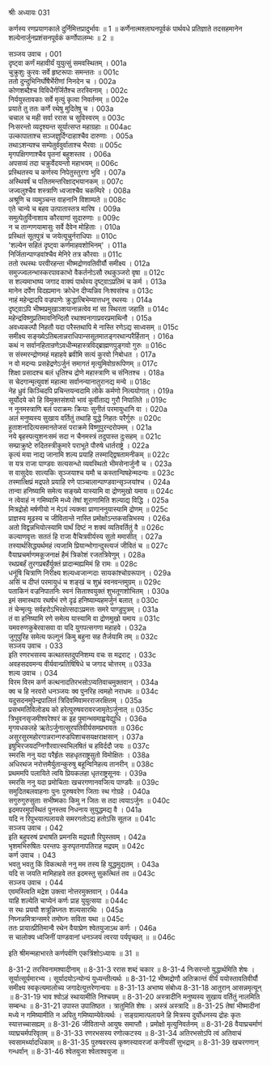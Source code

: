 श्रीः
अध्यायः 031

कर्णस्य रणप्रयाणकाले दुर्निमित्तप्रादुर्भावः ॥ 1 ॥ कर्णेनात्मश्लाघनपूर्वकं पार्थवधे प्रतिज्ञाते तदसहमानेन शल्येनार्जुनप्रशंसनपूर्वकं कर्णोपालम्भः ॥ 2 ॥

सञ्जय उवाच ।	001  
दृष्ट्वा कर्णं महावीर्यं युयुत्सुं समवस्थितम् ।	001a  
चुक्रुशुः कुरवः सर्वे हृष्टरूपाः समन्ततः ॥	001c  
ततो दुन्दुभिनिर्घोषैर्भेरीणां निनदेन च ।	002a  
कोणशब्दैश्च विविधैर्गर्जितैश्च तरस्विनाम् ।	002c  
निर्ययुस्तावकाः सर्वे मृत्युं कृत्वा निवर्तनम् ॥	002e  
प्रयाते तु ततः कर्णे रथेषु मुदितेषु च ।	003a  
चचाल च मही सर्वा ररास च सुविस्वरम् ॥	003c  
निःसरन्तो व्यदृश्यन्त सूर्यात्सप्त महाग्रहाः ॥	004ac  
उल्कापाताश्च सञ्जज्ञुर्दिग्दाहाश्चैव दारुणाः ।	005a  
तथाऽशन्यश्च सम्पेतुर्ववुर्वाताश्च भैरवाः ॥	005c  
मृगपक्षिगणाश्चैव पृतनां बहुशस्तव ।	006a  
अपसव्यं तदा चक्रुर्वेदयन्तो महाभयम् ॥	006c  
प्रस्थितस्य च कर्णस्य निपेतुस्तुरगा भुवि ।	007a  
अस्थिवर्षं च पतितमन्तरिक्षाद्भयानकम् ॥	007c  
जज्वलुश्चैव शस्त्राणि ध्वजाश्चैव चकम्पिरे ।	008a  
अश्रूणि च व्यमुञ्चन्त वाहनानि विशाम्पते ॥	008c  
एते चान्ये च बहव उत्पातास्तत्र मारिष ।	009a  
समुत्पेतुर्विनाशाय कौरवाणां सुदारुणाः ॥	009c  
न च तान्गणयामासुः सर्वे दैवेन मोहिताः ।	010a  
प्रस्थितं सूतपुत्रं च जयेत्यूचुर्नराधिपाः ॥	010c  
\'शल्येन सहितं दृष्ट्वा कर्णमाहवशोभिनम्\' ।	011a  
निर्जितान्पाण्डवांश्चैव मेनिरे तत्र कौरवाः ॥	011c  
ततो रथस्थः परवीरहन्ता भीष्मद्रोणवतिवीर्यौ समीक्ष्य ।	012a  
समुज्ज्वलन्भास्करपावकाभो वैकर्तनोऽसौ रथकुञ्जरो वृषा ॥	012c  
स शल्यमाभाष्य जगाद वाक्यं पार्थस्य दृष्ट्वा़ऽप्रतिमं च कर्म ।	013a  
मानेन दर्पेण विदह्यमानः क्रोधेन दीप्यन्निव निःश्वसंश्च ॥	013c  
नाहं महेन्द्रादपि वज्रपाणेः क्रुद्धात्बिभेम्यात्तधनू रथस्यः ।	014a  
दृष्ट्वा़ऽपि भीष्मप्रमुखाञ्शयानान्नत्वेव मां सा स्थिरता जहाति ॥	014c  
महेन्द्रविष्णुप्रतिमावनिन्दितौ रथाश्वनागाप्रवरप्रमाथिनौ ।	015a  
अवध्यकल्पौ निहतौ यदा परैस्तथापि मे नास्ति रणेऽद्य साध्वसम् ॥	015c  
समीक्ष्य सङ्ख्येऽतिबलान्नराधिपान्ससूतमातङ्गरथान्परैर्हितान् ।	016a  
कथं न सर्वानहितान्रणेऽवधीन्महास्त्रविद्ब्राह्मणपुङ्गवो गुरुः ॥	016c  
स संस्मरन्द्रोणमहं महाहवे ब्रवीमि सत्यं कुरवो निबोधत ।	017a  
न वो मदन्यः प्रसहेद्रणेऽर्जुनं समागतं मृत्युमिवोग्ररूपिणम् ॥	017c  
शिक्षा प्रसादश्च बलं धृतिश्च द्रोणे महास्त्राणि च संनितश्च ।	018a  
स चेदगान्मृत्युवशं महात्मा सर्वानन्यानातुरानद्य मन्ये ॥	018c  
नेह ध्रुवं किञ्चिदपि प्रचिन्तयन्वदामि लोके कर्मणो नित्ययोगात् ।	019a  
सूर्योदये को हि विमुक्तसंशयो भावं कुर्वीताद्य गुरौ निपातिते ॥	019c  
न नूनमस्त्राणि बलं पराक्रमः क्रियाः सुनीतं परमायुधानि वा ।	020a  
अलं मनुष्यस्य सुखाय वर्तितुं तथाहि युद्धे निहतः परैर्गुरुः ॥	020c  
हुताशनादित्यसमानतेजसं पराक्रमे विष्णुपुरन्दरोपमम् ।	021a  
नये बृहस्पत्युशनःसमं सदा न चैनमस्त्रं तदुपास्त दुःसहम् ॥	021c  
सम्प्राक्रुष्टे रुदितस्त्रीकुमारे पराभूते पौरुषे धार्तराष्ट्रे ।	022a  
कृत्यं मया नाद्य जानामि शल्य प्रयाहि तस्माद्द्विषतामनीकम् ॥	022c  
स यत्र राजा पाण्डवः सत्यसन्धो व्यवस्थितो भीमसेनार्जुनौ च ।	023a  
स वासुदेवः सात्यकिः सृञ्जयाश्च यमौ च कस्तान्विषहेन्मदन्यः ॥	023c  
तस्मात्क्षिप्रं मद्रपते प्रयाहि रणे पाञ्चालान्पाण्डवान्सृञ्जयांश्च ।	024a  
तान्वा हनिष्यामि समेत्य सङ्ख्ये यास्यामि वा द्रोणमुखो यमाय ॥	024c  
न त्वेवाहं न गमिष्यामि मध्ये तेषां शूराणामिति शल्याद्य विद्धि ।	025a  
मित्रद्रोहो मर्षणीयो न मेऽयं त्यक्त्वा प्राणाननुयास्यामि द्रोणम् ॥	025c  
प्राज्ञस्य मूढस्य च जीवितान्ते नास्ति प्रमोक्षोऽन्तकसन्निभस्य ।	026a  
अतो विद्वन्नभियोत्स्यामि पार्थं दिष्टं न शक्यं व्यतिवर्तितुं वै ॥	026c  
कल्याणवृत्तः सततं हि राजा वैचित्रवीर्यस्य सुतो ममासीत् ।	027a  
तस्यार्थसिद्ध्यर्थमहं त्यजामि प्रियान्भोगान्दुस्त्यजं जीवितं च ॥	027c  
वैयाघ्रचर्माणमकूजनाक्षं हैमं त्रिकोशं रजतत्रिवेणुम् ।	028a  
रथप्रबर्हं तुरगप्रबर्हैर्युक्तं प्रादान्मह्यमिमं हि रामः ॥	028c  
धनूंषि चित्राणि निरीक्ष्य शल्यध्वजान्गदाः सायकांश्चोग्ररूपान् ।	029a  
असिं च दीप्तं परमायुधं च शङ्खं च शुभ्रं स्वनवन्तमुग्रम् ॥	029c  
पताकिनं वज्रनिपातनिः स्वनं सिताश्वयुक्तं शुभतूणशोभितम् ।	030a  
इमं समास्थाय रथर्षभं रणे दृढं हनिष्याम्यहमर्जुनं बलात् ॥	030c  
तं चेन्मृत्युः सर्वहरोऽभिरक्षेत्सदाऽप्रमत्तः समरे पाण्डुपुत्रम् ।	031a  
तं वा हनिष्यामि रणे समेत्य यास्यामि वा द्रोणमुखो यमाय ॥	031c  
यमवरुणकुबेरवासवा वा यदि युगपत्सगणा महाहवे ।	032a  
जुगुपुरिह समेत्य फल्गुनं किमु बहुना सह तैर्जयामि तम् ॥	032c  
सञ्जय उवाच ।	033  
इति रणरभसस्य कत्थतस्तदुपनिशम्य वचः स मद्रराट् ।	033c  
अवहसदवमन्य वीर्यवान्प्रतिषिषिधे च जगाद चोत्तरम् ॥	033a  
शल्य उवाच ।	034  
विरम विरम कर्ण कत्थनादतिरभसोऽप्यतिवाचमुक्तवान् ।	034a  
क्व च हि नरवरो धनञ्जयः क्व पुनरिह त्वमहो नराधमः ॥	034c  
यदुसदनमुपेन्द्रपालितं त्रिदिवमिवामरराजरक्षितम् ।	035a  
प्रसभमतिविलोड्य को हरेत्पुरुषवरावरजामृतेऽर्जुनात् ॥	035c  
त्रिभुवनसृजमीश्वरेश्वरं क इह पुमान्भवमाह्वयेद्युधि ।	036a  
मृगवधकलहे ऋतेऽर्जुनात्सुरपतिवीर्यसमप्रभावतः ॥	036c  
असुरसुरमहोरगान्नरान्गरुडपिशाचसयक्षराक्षसान् ।	037a  
इषुभिरजयदग्निगौरवात्स्वभिलषितं च हविर्ददौ जयः ॥	037c  
स्मरसि ननु यदा परैर्हृतः सहधृतराष्ट्रसुतो विमोक्षितः ।	038a  
अधिरथज नरोत्तमैर्युतान्कुरुषु बहून्विनिहत्य तानरीन् ॥	038c  
प्रथममपि पलायिते त्वयि प्रियकलहा धृतराष्ट्रसूनवः ।	039a  
स्मरसि ननु यदा प्रमोचिताः खचरगणानवजित्य पाण्डवैः ॥	039c  
समुदितबलवाहनाः पुनः पुरुषवरेण जिताः स्थ गोग्रहे ।	040a  
सगुरुगुरुसुताः सभीष्मकाः किमु न जितः स तदा त्वयाऽर्जुनः ॥	040c  
इदमपरमुपस्थितं पुनस्तव निधनाय सुयुद्धमद्य वै ।	041a  
यदि न रिपुभयात्पलायसे समरगतोऽद्य हतोऽसि सूतज ॥	041c  
सञ्जय उवाच ।	042  
इति बहुपरुषं प्रभाषति प्रमनसि मद्रपतौ रिपुस्तवम् ।	042a  
भृशमभिरुषितः परन्तपः कुरुपृतनापतिराह मद्रपम् ॥	042c  
कर्ण उवाच ।	043  
भवतु भवतु किं विकत्थसे ननु मम तस्य हि युद्धमुद्यतम् ।	043a  
यदि स जयति मामिहाहवे तत इदमस्तु सुकत्थितं तव ॥	043c  
सञ्जय उवाच ।	044  
एवमस्त्विति मद्रेश उक्त्वा नोत्तरमुक्तवान् ।	044a  
याहि शल्येति चाप्येनं कर्णः प्राह युयुत्सया ॥	044c  
स रथः प्रययौ शत्रून्निघ्नतः शल्यसारथिः ।	045a  
निघ्नन्नमित्रान्समरे तमोघ्नः सविता यथा ॥	045c  
ततः प्रायात्प्रीतिमान्वै रथेन वैयाघ्रेण श्वेतयुजाऽथ कर्णः ।	046a  
स चालोक्य ध्वजिनीं पाण्डवानां धनञ्जयं त्वरया पर्यपृच्छत् ॥ ॥	046c  

इति श्रीमन्महाभारते कर्णपर्वणि एकत्रिंशोऽध्यायः ॥ 31 ॥

8-31-2 तरस्विनामश्वादीनाम् ॥ 8-31-3 ररास शब्दं चकार ॥ 8-31-4 निःसरन्तो युद्धार्थमिति शेषः । सूर्यात्सूर्यमारभ्य । सूर्यादयोऽन्योन्यं युध्यन्तीत्यर्थः ॥ 8-31-12 भीष्मद्रोणौ अतिक्रान्तं वीर्यं ययोस्तावतिवीर्यौ समीक्ष्य स्वकृत्यमालोच्य जगादेत्युत्तरेणान्वयः ॥ 8-31-13 अभाष्य संबोध्य  8-31-18 आतुरान् आसन्नमृत्यून् ॥ 8-31-19 भाव श्वोऽहं स्थायामीति निश्चयम् ॥ 8-31-20 अस्त्रादीनि मनुष्यस्य सुखाय वर्तितुं नालमिति सम्बन्धः ॥ 8-31-21 उपास्त उपातिष्ठत । त्रातुमिति शेषः । अस्त्रं अस्त्रादि ॥ 8-31-25 तेषां भीष्मादीनां मध्ये न गमिष्यामीति न अपितु गमिष्याम्येवेत्यर्थः । सङ्ग्रामात्पलायने हि मित्रस्य दुर्योधनस्य द्रोहः कृतः स्यात्तच्चासह्यम् ॥ 8-31-26 जीवितान्ते आयुषः समाप्तौ । प्रमोक्षो मृत्युनिवर्तनम् ॥ 8-31-28 वैयाघ्रचर्माणं व्याघ्रचर्मपरिवृतम् ॥ 8-31-33 रणरभसस्य रणोत्कटस्य ॥ 8-31-34 अतिरभसोऽपि त्वं अतिवाचं स्वसामर्थ्यादधिकाम् ॥ 8-31-35 पुरुषवरस्य कृष्णस्यावरजां कनीयसीं सुभद्राम् ॥ 8-31-39 खचरगणान् गन्धर्वान् ॥ 8-31-46 श्वेतयुजा श्वेताश्वयुजा ॥
